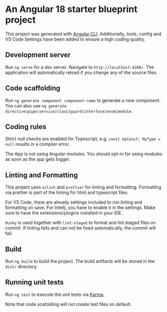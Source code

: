 # An Angular 18 starter blueprint project

This project was generated with [Angular CLI](https://github.com/angular/angular-cli). Additionally, tools, config and VS Code Settings have been added to ensure a high coding quality.

## Development server

Run `ng serve` for a dev server. Navigate to `http://localhost:4200/`. The application will automatically reload if you change any of the source files.

## Code scaffolding

Run `ng generate component component-name` to generate a new component. You can also use `ng generate directive|pipe|service|class|guard|interface|enum|module`.

## Coding rules

Strict null checks are enabled for Typescript, e.g. `const myConst: MyType = null` results in a compiler error.

The App is not using Angular modules. You should opt-in for using modules as soon as the app gets bigger.

## Linting and Formatting

This project uses `eslint` and `prettier` for linting and formatting. Formatting via prettier is part of the linting for html and typescript files.

For VS Code, there are already settings included to run linting and formatting on save. For Intellj, you have to enable it in the settings. Make sure to have the extensions/plugins installed in your IDE.

`Husky` is used together with `lint-staged` to format and lint staged files on commit. If linting fails and can not be fixed automatically, the commit will fail.

## Build

Run `ng build` to build the project. The build artifacts will be stored in the `dist/` directory.

## Running unit tests

Run `ng test` to execute the unit tests via [Karma](https://karma-runner.github.io).

Note that code scafolding will not create test files on default.
